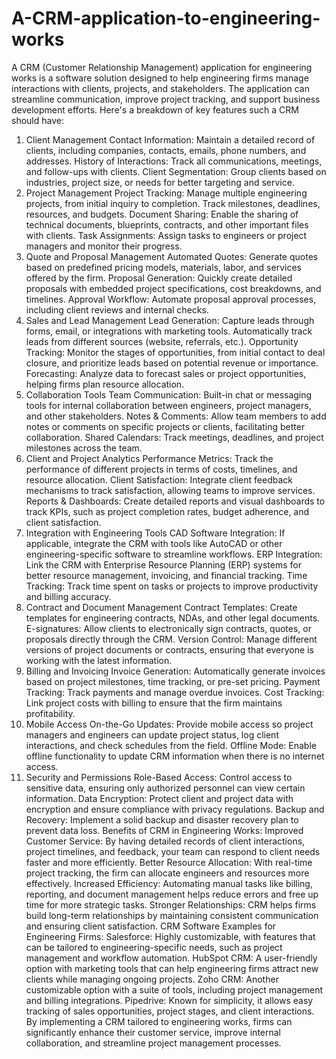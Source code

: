 # A-CRM-application-to-engineering-works
A CRM (Customer Relationship Management) application for engineering works is a software solution designed to help engineering firms manage interactions with clients, projects, and stakeholders. The application can streamline communication, improve project tracking, and support business development efforts. Here's a breakdown of key features such a CRM should have:

1. Client Management
Contact Information: Maintain a detailed record of clients, including companies, contacts, emails, phone numbers, and addresses.
History of Interactions: Track all communications, meetings, and follow-ups with clients.
Client Segmentation: Group clients based on industries, project size, or needs for better targeting and service.
2. Project Management
Project Tracking: Manage multiple engineering projects, from initial inquiry to completion. Track milestones, deadlines, resources, and budgets.
Document Sharing: Enable the sharing of technical documents, blueprints, contracts, and other important files with clients.
Task Assignments: Assign tasks to engineers or project managers and monitor their progress.
3. Quote and Proposal Management
Automated Quotes: Generate quotes based on predefined pricing models, materials, labor, and services offered by the firm.
Proposal Generation: Quickly create detailed proposals with embedded project specifications, cost breakdowns, and timelines.
Approval Workflow: Automate proposal approval processes, including client reviews and internal checks.
4. Sales and Lead Management
Lead Generation: Capture leads through forms, email, or integrations with marketing tools. Automatically track leads from different sources (website, referrals, etc.).
Opportunity Tracking: Monitor the stages of opportunities, from initial contact to deal closure, and prioritize leads based on potential revenue or importance.
Forecasting: Analyze data to forecast sales or project opportunities, helping firms plan resource allocation.
5. Collaboration Tools
Team Communication: Built-in chat or messaging tools for internal collaboration between engineers, project managers, and other stakeholders.
Notes & Comments: Allow team members to add notes or comments on specific projects or clients, facilitating better collaboration.
Shared Calendars: Track meetings, deadlines, and project milestones across the team.
6. Client and Project Analytics
Performance Metrics: Track the performance of different projects in terms of costs, timelines, and resource allocation.
Client Satisfaction: Integrate client feedback mechanisms to track satisfaction, allowing teams to improve services.
Reports & Dashboards: Create detailed reports and visual dashboards to track KPIs, such as project completion rates, budget adherence, and client satisfaction.
7. Integration with Engineering Tools
CAD Software Integration: If applicable, integrate the CRM with tools like AutoCAD or other engineering-specific software to streamline workflows.
ERP Integration: Link the CRM with Enterprise Resource Planning (ERP) systems for better resource management, invoicing, and financial tracking.
Time Tracking: Track time spent on tasks or projects to improve productivity and billing accuracy.
8. Contract and Document Management
Contract Templates: Create templates for engineering contracts, NDAs, and other legal documents.
E-signatures: Allow clients to electronically sign contracts, quotes, or proposals directly through the CRM.
Version Control: Manage different versions of project documents or contracts, ensuring that everyone is working with the latest information.
9. Billing and Invoicing
Invoice Generation: Automatically generate invoices based on project milestones, time tracking, or pre-set pricing.
Payment Tracking: Track payments and manage overdue invoices.
Cost Tracking: Link project costs with billing to ensure that the firm maintains profitability.
10. Mobile Access
On-the-Go Updates: Provide mobile access so project managers and engineers can update project status, log client interactions, and check schedules from the field.
Offline Mode: Enable offline functionality to update CRM information when there is no internet access.
11. Security and Permissions
Role-Based Access: Control access to sensitive data, ensuring only authorized personnel can view certain information.
Data Encryption: Protect client and project data with encryption and ensure compliance with privacy regulations.
Backup and Recovery: Implement a solid backup and disaster recovery plan to prevent data loss.
Benefits of CRM in Engineering Works:
Improved Customer Service: By having detailed records of client interactions, project timelines, and feedback, your team can respond to client needs faster and more efficiently.
Better Resource Allocation: With real-time project tracking, the firm can allocate engineers and resources more effectively.
Increased Efficiency: Automating manual tasks like billing, reporting, and document management helps reduce errors and free up time for more strategic tasks.
Stronger Relationships: CRM helps firms build long-term relationships by maintaining consistent communication and ensuring client satisfaction.
CRM Software Examples for Engineering Firms:
Salesforce: Highly customizable, with features that can be tailored to engineering-specific needs, such as project management and workflow automation.
HubSpot CRM: A user-friendly option with marketing tools that can help engineering firms attract new clients while managing ongoing projects.
Zoho CRM: Another customizable option with a suite of tools, including project management and billing integrations.
Pipedrive: Known for simplicity, it allows easy tracking of sales opportunities, project stages, and client interactions.
By implementing a CRM tailored to engineering works, firms can significantly enhance their customer service, improve internal collaboration, and streamline project management processes.
